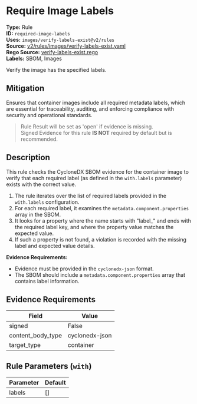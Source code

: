 # Require Image Labels  
**Type:** Rule  
**ID:** `required-image-labels`  
**Uses:** `images/verify-labels-exist@v2/rules`  
**Source:** [v2/rules/images/verify-labels-exist.yaml](https://github.com/scribe-public/sample-policies/v2/rules/images/verify-labels-exist.yaml)  
**Rego Source:** [verify-labels-exist.rego](https://github.com/scribe-public/sample-policies/v2/rules/images/verify-labels-exist.rego)  
**Labels:** SBOM, Images  

Verify the image has the specified labels.


## Mitigation  
Ensures that container images include all required metadata labels, which are essential for traceability, auditing, and enforcing compliance with security and operational standards.


> Rule Result will be set as 'open' if evidence is missing.  
> Signed Evidence for this rule **IS NOT** required by default but is recommended.  

## Description  
This rule checks the CycloneDX SBOM evidence for the container image to verify that each required label 
(as defined in the `with.labels` parameter) exists with the correct value.

1. The rule iterates over the list of required labels provided in the `with.labels` configuration.
2. For each required label, it examines the `metadata.component.properties` array in the SBOM.
3. It looks for a property where the name starts with "label_" and ends with the required label key, and
   where the property value matches the expected value.
4. If such a property is not found, a violation is recorded with the missing label and expected value details.

**Evidence Requirements:**
- Evidence must be provided in the `cyclonedx-json` format.
- The SBOM should include a `metadata.component.properties` array that contains label information.


## Evidence Requirements  
| Field | Value |
|-------|-------|
| signed | False |
| content_body_type | cyclonedx-json |
| target_type | container |

## Rule Parameters (`with`)  
| Parameter | Default |
|-----------|---------|
| labels | [] |
